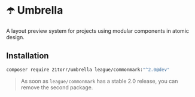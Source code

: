 ☂️ Umbrella
===========

A layout preview system for projects using modular components in atomic design.


Installation
------------


```bash
composer require 21torr/umbrella league/commonmark:"^2.0@dev"
```

> As soon as `league/commonmark` has a stable 2.0 release, you can remove the second package.
